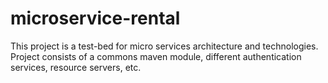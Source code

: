 # microservice-rental
This project is a test-bed for micro services architecture and technologies.
Project consists of a commons maven module, different authentication services, resource servers, etc.
